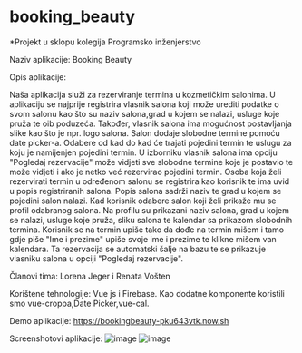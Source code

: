 # booking_beauty
*Projekt u sklopu kolegija Programsko inženjerstvo

Naziv aplikacije: Booking Beauty

Opis aplikacije: 

Naša aplikacija služi za rezerviranje termina u kozmetičkim salonima. 
U aplikaciju se najprije registrira vlasnik salona koji može urediti podatke o svom salonu kao što su naziv salona,grad u kojem se nalazi, usluge koje pruža te oib poduzeća.
Također, vlasnik salona ima mogućnost postavljanja slike kao što je npr. logo salona. 
Salon dodaje slobodne termine pomoću date picker-a. 
Odabere od kad do kad će trajati pojedini termin te uslugu za koju je namijenjen pojedini termin. 
U izborniku vlasnik salona ima opciju "Pogledaj rezervacije" može vidjeti sve slobodne termine koje je postavio te može vidjeti i ako je netko već rezervirao pojedini termin.
Osoba koja želi rezervirati termin u određenom salonu se registrira kao korisnik te ima uvid u popis registriranih salona. Popis salona sadrži naziv te grad u kojem se pojedini salon nalazi. 
Kad korisnik odabere salon koji želi prikaže mu se profil odabranog salona. 
Na profilu su prikazani naziv salona, grad u kojem se nalazi, usluge koje pruža, sliku salona te kalendar sa prikazom slobodnih termina. 
Korisnik se na termin upiše tako da dođe na termin mišem i tamo gdje piše "Ime i prezime" upiše svoje ime i prezime te klikne mišem van kalendara. 
Ta rezervacija se automatski šalje na bazu te se prikazuje vlasniku salona u opciji "Pogledaj rezervacije". 

Članovi tima: Lorena Jeger i Renata Vošten

Korištene tehnologije: Vue js i Firebase. Kao dodatne komponente koristili smo vue-croppa,Date Picker,vue-cal.   

Demo aplikacije: https://bookingbeauty-pku643vtk.now.sh

Screenshotovi aplikacije:
   ![image](https://user-images.githubusercontent.com/57946609/169802860-917b7c06-be99-45e0-a893-eac4516528e6.png)
   ![image](https://user-images.githubusercontent.com/57946609/169803240-3182bfe5-12e5-42ee-8979-93be648e7465.png)
   
